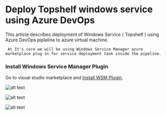 # Deploy Topshelf windows service using Azure DevOps

This article describes deployment of Windows Service ( Topshelf ) using Azure DevOps pipleline to azure virtual machine.

` At It's core we will be using Windows Service Manager azure marketplace plug in for service deployment task inside the pipeline.`

### Install Windows Service Manager Plugin
Go to visual studio marketplace and [Install WSM Plugin](https://marketplace.visualstudio.com/items?itemName=MDSolutions.WindowsServiceManagerWindowsServiceManager).

![alt text](https://raw.githubusercontent.com/msatmsft/)

![alt text](https://raw.githubusercontent.com/msatmsft/)

![alt text](https://raw.githubusercontent.com/msatmsft/)